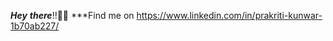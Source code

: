
***Hey*** ***there***!!👋💖
***Find me on https://www.linkedin.com/in/prakriti-kunwar-1b70ab227/
<!--
prakriti2060/prakriti2060 is a ✨ special ✨ repository because its `README.md` (this file) appears on your GitHub profile.
You can click the Preview link to take a look at your changes.
--->
